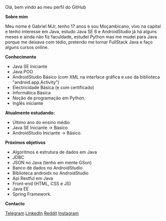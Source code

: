 Olá, bem vindo ao meu perfil do GitHub

**Sobre mim**

   Meu nome é Gabriel MJr, tenho 17 anos e sou Moçambicano, vivo na capital e tenho interesse em Java, estudo Java SE 8 e AndroidStudio já há alguns meses e ainda não fiz faculdade, estudei Python mas me mudei para Java porque me deixava com tédio, pretendo me tornar FullStack Java e faço alguns cursos online.


**Conhecimento**
- Java SE Iniciante
- Java POO
- AndroidStudio Básico (com XML na interface gráfica e uso da biblioteca "android.app.Activity")
- Electricidade Básica (e com certificado)
- Informática Básica
- Noção de programação em Python.
- Inglês iniciante


**Atualmente estudando:**
- Último ano do ensino médio
- Java SE Iniciante → Básico
- AndroidStudio Iniciante → Básico.


**Próximos objetivos**
- Algoritmos e estrutura de dados em Java
- JDBC
- JSON no Java (tenho em mente GSon)
- Banco de dados no AndroidStudio
- Biblioteca androidx no AndroidStudio
- Api Restful em Java
- Front-end (HTML, CSS e JS)
- Java EE
- Spring Framework.


**Contacto**

[Telegram](https://t.me/GabrielMjr)
[LinkedIn](https://www.linkedin.com/in/gabriel-mucacho-797628239)
[Reddit](https://www.reddit.com/u/GsbrielMJr?utm_medium=android_app&utm_source=share)
[Instagram](https://www.instagram.com/gabrielmjr2204/)
